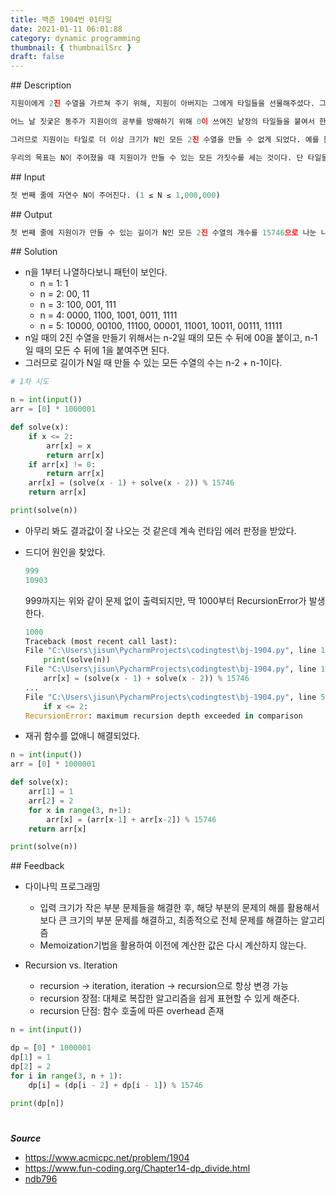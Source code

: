```yaml
---
title: 백준 1904번 01타일
date: 2021-01-11 06:01:88
category: dynamic programming
thumbnail: { thumbnailSrc }
draft: false
---
```


## Description

```py
지원이에게 2진 수열을 가르쳐 주기 위해, 지원이 아버지는 그에게 타일들을 선물해주셨다. 그리고 이 각각의 타일들은 0 또는 1이 쓰여 있는 낱장의 타일들이다.

어느 날 짓궂은 동주가 지원이의 공부를 방해하기 위해 0이 쓰여진 낱장의 타일들을 붙여서 한 쌍으로 이루어진 00 타일들을 만들었다. 결국 현재 1 하나만으로 이루어진 타일 또는 0타일을 두 개 붙인 한 쌍의 00타일들만이 남게 되었다.

그러므로 지원이는 타일로 더 이상 크기가 N인 모든 2진 수열을 만들 수 없게 되었다. 예를 들어, N=1일 때 1만 만들 수 있고, N=2일 때는 00, 11을 만들 수 있다. (01, 10은 만들 수 없게 되었다.) 또한 N=4일 때는 0011, 0000, 1001, 1100, 1111 등 총 5개의 2진 수열을 만들 수 있다.

우리의 목표는 N이 주어졌을 때 지원이가 만들 수 있는 모든 가짓수를 세는 것이다. 단 타일들은 무한히 많은 것으로 가정하자.
```

## Input

```py
첫 번째 줄에 자연수 N이 주어진다. (1 ≤ N ≤ 1,000,000)
```

## Output

```py
첫 번째 줄에 지원이가 만들 수 있는 길이가 N인 모든 2진 수열의 개수를 15746으로 나눈 나머지를 출력한다.
```

## Solution

- n을 1부터 나열하다보니 패턴이 보인다.
  - n = 1: 1
  - n = 2: 00, 11
  - n = 3: 100, 001, 111
  - n = 4: 0000, 1100, 1001, 0011, 1111
  - n = 5: 10000, 00100, 11100, 00001, 11001, 10011, 00111, 11111
- n일 때의 2진 수열을 만들기 위해서는 n-2일 때의 모든 수 뒤에 00을 붙이고, n-1일 때의 모든 수 뒤에 1을 붙여주면 된다.
- 그러므로 길이가 N일 때 만들 수 있는 모든 수열의 수는 n-2 + n-1이다.

```python
# 1차 시도

n = int(input())
arr = [0] * 1000001

def solve(x):
    if x <= 2:
        arr[x] = x
        return arr[x]
    if arr[x] != 0:
        return arr[x]
    arr[x] = (solve(x - 1) + solve(x - 2)) % 15746
    return arr[x]

print(solve(n))

```

- 아무리 봐도 결과값이 잘 나오는 것 같은데 계속 런타임 에러 판정을 받았다.
- 드디어 원인을 찾았다.

  ```python
  999
  10903
  ```

  999까지는 위와 같이 문제 없이 출력되지만, 딱 1000부터 RecursionError가 발생한다.

  ```python
  1000
  Traceback (most recent call last):
  File "C:\Users\jisun\PycharmProjects\codingtest\bj-1904.py", line 13, in <module>
      print(solve(n))
  File "C:\Users\jisun\PycharmProjects\codingtest\bj-1904.py", line 10, in solve
      arr[x] = (solve(x - 1) + solve(x - 2)) % 15746
  ...
  File "C:\Users\jisun\PycharmProjects\codingtest\bj-1904.py", line 5, in solve
      if x <= 2:
  RecursionError: maximum recursion depth exceeded in comparison
  ```

- 재귀 함수를 없애니 해결되었다.

```python
n = int(input())
arr = [0] * 1000001

def solve(x):
    arr[1] = 1
    arr[2] = 2
    for x in range(3, n+1):
        arr[x] = (arr[x-1] + arr[x-2]) % 15746
    return arr[x]

print(solve(n))
```

## Feedback

- 다이나믹 프로그래밍

  - 입력 크기가 작은 부분 문제들을 해결한 후, 해당 부분의 문제의 해를 활용해서 보다 큰 크기의 부분 문제를 해결하고, 최종적으로 전체 문제를 해결하는 알고리즘
  - Memoization기법을 활용하여 이전에 계산한 값은 다시 계산하지 않는다.

- Recursion vs. Iteration
  - recursion &rarr; iteration, iteration &rarr; recursion으로 항상 변경 가능
  - recursion 장점: 대체로 복잡한 알고리즘을 쉽게 표현할 수 있게 해준다.
  - recursion 단점: 함수 호출에 따른 overhead 존재

```python
n = int(input())

dp = [0] * 1000001
dp[1] = 1
dp[2] = 2
for i in range(3, n + 1):
    dp[i] = (dp[i - 2] + dp[i - 1]) % 15746

print(dp[n])
```

#

**_Source_**

- https://www.acmicpc.net/problem/1904
- https://www.fun-coding.org/Chapter14-dp_divide.html
- [ndb796](https://github.com/ndb796/Fast_Campus_Algorithm_Lecture_Notes/blob/master/Solutions/%5B12%5D_1.py)
